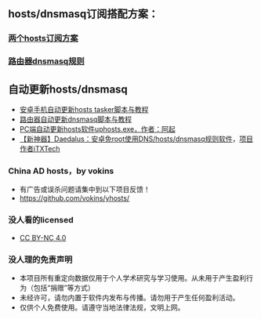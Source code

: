 ## hosts/dnsmasq订阅搭配方案：

### [两个hosts订阅方案](https://github.com/sy618/hosts/blob/master/md/hosts%E8%AE%A2%E9%98%85%E6%96%B9%E6%A1%88.md)

### [路由器dnsmasq规则](https://github.com/sy618/hosts/tree/master/dnsmasq)


## 自动更新hosts/dnsmasq
* [安卓手机自动更新hosts tasker脚本与教程](https://github.com/sy618/hosts/tree/master/%E5%AE%89%E5%8D%93%E8%87%AA%E5%8A%A8%E6%9B%B4%E6%96%B0hosts)
* [路由器自动更新dnsmasq脚本与教程](https://github.com/sy618/hosts/blob/master/dnsmasq/dnsmasq%E8%AF%B4%E6%98%8E.md)
* [PC端自动更新hosts软件uphosts.exe，作者：阿起](https://raw.githubusercontent.com/vokins/yhosts/master/sxq/uphosts.exe)
* [【新神器】Daedalus：安卓免root使用DNS/hosts/dnsmasq规则软件](https://github.com/iTXTech/Daedalus/releases)，[项目作者iTXTech ](https://github.com/iTXTech/Daedalus)

### China AD hosts，by vokins
* 有广告或误杀问题请集中到以下项目反馈！
* https://github.com/vokins/yhosts/


### 没人看的licensed
* [CC BY-NC 4.0](https://creativecommons.org/licenses/by-nc/4.0/deed.zh)
### 没人理的免责声明
* 本项目所有重定向数据仅用于个人学术研究与学习使用。从未用于产生盈利行为（包括“捐赠”等方式）
* 未经许可，请勿内置于软件内发布与传播。请勿用于产生任何盈利活动。
* 仅供个人免费使用。请遵守当地法律法规，文明上网。
